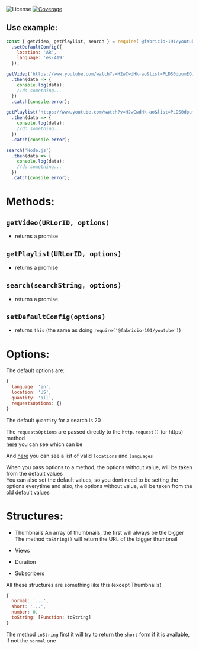 ![License](https://img.shields.io/badge/License-Apache%202.0-blue.svg?color=white&style=for-the-badge)
[![Coverage](https://codecov.io/gh/Fabricio-191/youtube/branch/main/graph/badge.svg?token=KZRX9WJR8)](https://codecov.io/gh/Fabricio-191/youtube)

## Use example:
```js
const { getVideo, getPlaylist, search } = require('@fabricio-191/youtube')
  .setDefaultConfig({
    location: 'AR',
    language: 'es-419'
  });

getVideo('https://www.youtube.com/watch?v=H2wCwdHk-ao&list=PLDS0dpumEOi0pu_0pCGqvcaRkxg-o1gqg')
  .then(data => {
    console.log(data);
    //do something...
  })  
  .catch(console.error);

getPlaylist('https://www.youtube.com/watch?v=H2wCwdHk-ao&list=PLDS0dpumEOi0pu_0pCGqvcaRkxg-o1gqg')
  .then(data => {
    console.log(data);
    //do something...
  })  
  .catch(console.error);

search('Node.js')
  .then(data => {
    console.log(data);
    //do something...
  })  
  .catch(console.error);
``` 

# Methods:

## `getVideo(URLorID, options)`
  * returns a promise
## `getPlaylist(URLorID, options)`
  * returns a promise
## `search(searchString, options)`
  * returns a promise
## `setDefaultConfig(options)`
  * returns `this` (the same as doing `require('@fabricio-191/youtube')`)

# Options:
The default options are: 
```js
{
  language: 'en',
  location: 'US',
  quantity: 'all',
  requestsOptions: {}
}
```
The default `quantity` for a search is 20

The `requestsOptions` are passed directly to the `http.request()` (or https) method  
[here](https://nodejs.org/api/http.html#http_http_request_options_callback) you can see which can be
  
And [here](https://github.com/Fabricio-191/youtube/blob/main/docs/list.md) you can see a list of valid `locations` and `languages`

When you pass options to a method, the options without value, will be taken from the default values  
You can also set the default values, so you dont need to be setting the options everytime and also, the options without value, will be taken from the old default values

# Structures:
  * Thumbnails
    An array of thumbnails, the first will always be the bigger
    The method `toString()` will return the URL of the bigger thumbnail

  * Views
  * Duration
  * Subscribers

  All these structures are something like this (except Thumbnails)

  ```js
  {
    normal: '...',
    short: '...',
    number: 0,
    toString: [Function: toString]
  }
  ```

  The method `toString` first it will try to return the `short` form if it is available, if not the `normal` one
  
